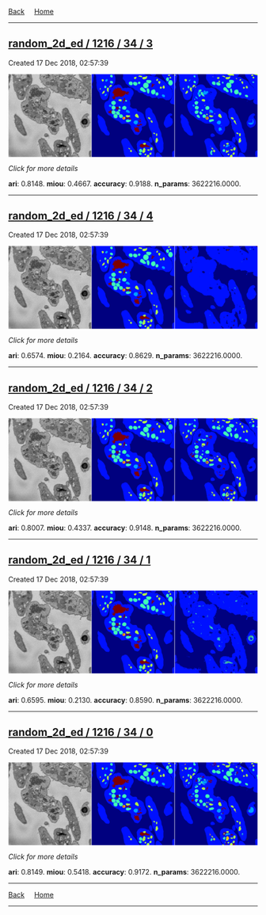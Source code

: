 
[Back](..)&nbsp;&nbsp;&nbsp;&nbsp;&nbsp;[Home](https://leapmanlab.github.io/snapshots)

---

<div class="summary"><a href="3"><h2>random_2d_ed / 1216 / 34 / 3</h2></a><p>Created 17 Dec 2018, 02:57:39
</p><a href="3"><img src="3/media/summary.png" align="center"></a><p>
<i>Click for more details</i>
</p></div>

**ari**: 0.8148. **miou**: 0.4667. **accuracy**: 0.9188. **n_params**: 3622216.0000. 

---

<div class="summary"><a href="4"><h2>random_2d_ed / 1216 / 34 / 4</h2></a><p>Created 17 Dec 2018, 02:57:39
</p><a href="4"><img src="4/media/summary.png" align="center"></a><p>
<i>Click for more details</i>
</p></div>

**ari**: 0.6574. **miou**: 0.2164. **accuracy**: 0.8629. **n_params**: 3622216.0000. 

---

<div class="summary"><a href="2"><h2>random_2d_ed / 1216 / 34 / 2</h2></a><p>Created 17 Dec 2018, 02:57:39
</p><a href="2"><img src="2/media/summary.png" align="center"></a><p>
<i>Click for more details</i>
</p></div>

**ari**: 0.8007. **miou**: 0.4337. **accuracy**: 0.9148. **n_params**: 3622216.0000. 

---

<div class="summary"><a href="1"><h2>random_2d_ed / 1216 / 34 / 1</h2></a><p>Created 17 Dec 2018, 02:57:39
</p><a href="1"><img src="1/media/summary.png" align="center"></a><p>
<i>Click for more details</i>
</p></div>

**ari**: 0.6595. **miou**: 0.2130. **accuracy**: 0.8590. **n_params**: 3622216.0000. 

---

<div class="summary"><a href="0"><h2>random_2d_ed / 1216 / 34 / 0</h2></a><p>Created 17 Dec 2018, 02:57:39
</p><a href="0"><img src="0/media/summary.png" align="center"></a><p>
<i>Click for more details</i>
</p></div>

**ari**: 0.8149. **miou**: 0.5418. **accuracy**: 0.9172. **n_params**: 3622216.0000. 

---

[Back](..)&nbsp;&nbsp;&nbsp;&nbsp;&nbsp;[Home](https://leapmanlab.github.io/snapshots)

---